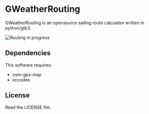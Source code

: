 # GWeatherRouting

GWeatherRouting is an opensource sailing route calculator written in python/gtk3.

![Routing in progress](https://github.com/dakk/gweatherrouting/raw/master/media/routing_process.png)


## Dependencies
This software requires:
- osm-gps-map
- eccodes


## License

Read the LICENSE file.